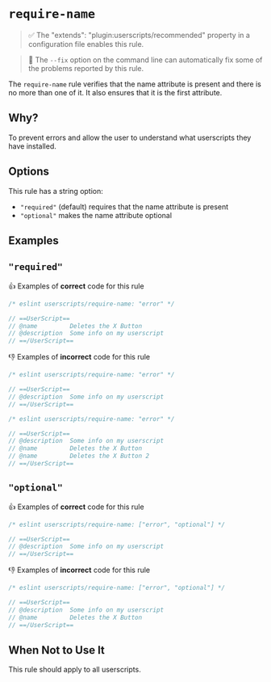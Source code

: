 # `require-name`

> ✅ The "extends": "plugin:userscripts/recommended" property in a configuration
> file enables this rule.

<!-- markdownlint-disable-next-line no-blanks-blockquote -->

> 🔧 The `--fix` option on the command line can automatically fix some of the
> problems reported by this rule.

The `require-name` rule verifies that the name attribute is present and there is
no more than one of it. It also ensures that it is the first attribute.

## Why?

To prevent errors and allow the user to understand what userscripts they have installed.

## Options

This rule has a string option:

- `"required"` (default) requires that the name attribute is present
- `"optional"` makes the name attribute optional

## Examples

## `"required"`

👍 Examples of **correct** code for this rule

```js
/* eslint userscripts/require-name: "error" */

// ==UserScript==
// @name         Deletes the X Button
// @description  Some info on my userscript
// ==/UserScript==
```

👎︎ Examples of **incorrect** code for this rule

```js
/* eslint userscripts/require-name: "error" */

// ==UserScript==
// @description  Some info on my userscript
// ==/UserScript==
```

```js
/* eslint userscripts/require-name: "error" */

// ==UserScript==
// @description  Some info on my userscript
// @name         Deletes the X Button
// @name         Deletes the X Button 2
// ==/UserScript==
```

## `"optional"`

👍 Examples of **correct** code for this rule

```js
/* eslint userscripts/require-name: ["error", "optional"] */

// ==UserScript==
// @description  Some info on my userscript
// ==/UserScript==
```

👎︎ Examples of **incorrect** code for this rule

```js
/* eslint userscripts/require-name: ["error", "optional"] */

// ==UserScript==
// @description  Some info on my userscript
// @name         Deletes the X Button
// ==/UserScript==
```

## When Not to Use It

This rule should apply to all userscripts.
